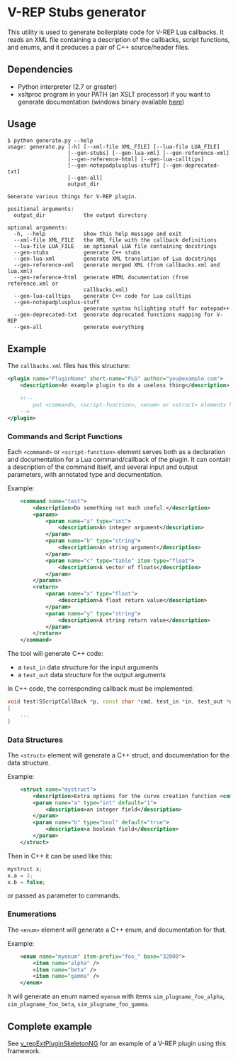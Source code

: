 # V-REP Stubs generator

This utility is used to generate boilerplate code for V-REP Lua callbacks.
It reads an XML file containing a description of the callbacks, script
functions, and enums, and it produces a pair of C++ source/header files.

## Dependencies

- Python interpreter (2.7 or greater)
- xsltproc program in your PATH (an XSLT processor) if you want to generate documentation (windows binary available [here](https://github.com/CoppeliaRobotics/xsltproc-win/raw/master/xsltproc-win.zip))

## Usage

```text
$ python generate.py --help
usage: generate.py [-h] [--xml-file XML_FILE] [--lua-file LUA_FILE]
                   [--gen-stubs] [--gen-lua-xml] [--gen-reference-xml]
                   [--gen-reference-html] [--gen-lua-calltips]
                   [--gen-notepadplusplus-stuff] [--gen-deprecated-txt]
                   [--gen-all]
                   output_dir

Generate various things for V-REP plugin.

positional arguments:
  output_dir            the output directory

optional arguments:
  -h, --help            show this help message and exit
  --xml-file XML_FILE   the XML file with the callback definitions
  --lua-file LUA_FILE   an optional LUA file containing docstrings
  --gen-stubs           generate C++ stubs
  --gen-lua-xml         generate XML translation of Lua docstrings
  --gen-reference-xml   generate merged XML (from callbacks.xml and lua.xml)
  --gen-reference-html  generate HTML documentation (from reference.xml or
                        callbacks.xml)
  --gen-lua-calltips    generate C++ code for Lua calltips
  --gen-notepadplusplus-stuff
                        generate syntax hilighting stuff for notepad++
  --gen-deprecated-txt  generate deprecated functions mapping for V-REP
  --gen-all             generate everything
```

## Example

The `callbacks.xml` files has this structure:

```xml
<plugin name="PluginName" short-name="PLG" author="you@example.com">
    <description>An example plugin to do a useless thing</description>

    <!--
        put <command>, <script-function>, <enum> or <struct> elements here
    -->
</plugin>
```

### Commands and Script Functions

Each `<command>` or `<script-function>` element serves both as a declaration and documentation for a Lua command/callback of the plugin. It can contain a description of the command itself, and several input and output parameters, with annotated type and documentation.

Example:

```xml
    <command name="test">
        <description>Do something not much useful.</description>
        <params>
            <param name="a" type="int">
                <description>An integer argument</description>
            </param>
            <param name="b" type="string">
                <description>An string argument</description>
            </param>
            <param name="c" type="table" item-type="float">
                <description>A vector of floats</description>
            </param>
        </params>
        <return>
            <param name="x" type="float">
                <description>A float return value</description>
            </param>
            <param name="y" type="string">
                <description>A string return value</description>
            </param>
        </return>
    </command>
```

The tool will generate C++ code:
 - a `test_in` data structure for the input arguments
 - a `test_out` data structure for the output arguments

In C++ code, the corresponding callback must be implemented:

```C++
void test(SScriptCallBack *p, const char *cmd, test_in *in, test_out *out)
{
    ...
}
```

### Data Structures

The `<struct>` element will generate a C++ struct, and documentation for the data structure.

Example:

```xml
    <struct name="mystruct">
        <description>Extra options for the curve creation function <command-ref name="addCurve"/>.</description>
        <param name="a" type="int" default="1">
            <description>an integer field</description>
        </param>
        <param name="b" type="bool" default="true">
            <description>a boolean field</description>
        </param>
    </struct>
```

Then in C++ it can be used like this:

```C++
mystruct x;
x.a = 3;
x.b = false;
```

or passed as parameter to commands.

### Enumerations

The `<enum>` element will generate a C++ enum, and documentation for that.

Example:

```xml
    <enum name="myenum" item-prefix="foo_" base="32000">
        <item name="alpha" />
        <item name="beta" />
        <item name="gamma" />
    </enum>
```

It will generate an enum named `myenum` with items `sim_plugname_foo_alpha`, `sim_plugname_foo_beta`, `sim_plugname_foo_gamma`.

## Complete example

See [v_repExtPluginSkeletonNG](https://github.com/CoppeliaRobotics/v_repExtPluginSkeletonNG) for an example of a V-REP plugin using this framework.

